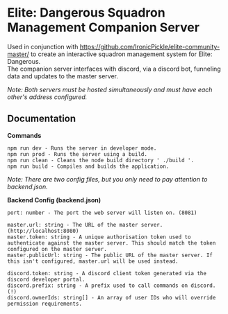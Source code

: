 # Elite: Dangerous Squadron Management Companion Server
Used in conjunction with https://github.com/IronicPickle/elite-community-master/ to create an interactive squadron management system for Elite: Dangerous.<br/>
The companion server interfaces with discord, via a discord bot, funneling data and updates to the master server.

*Note: Both servers must be hosted simultaneously and must have each other's address configured.*

## Documentation
**Commands**
```
npm run dev - Runs the server in developer mode.
npm run prod - Runs the server using a build.
npm run clean - Cleans the node build directory ' ./build '.
npm run build - Compiles and builds the application.
```

*Note: There are two config files, but you only need to pay attention to backend.json.*

**Backend Config (backend.json)**
```
port: number - The port the web server will listen on. (8081)

master.url: string - The URL of the master server. (http://localhost:8080)
master.token: string - A unique authorisation token used to authenticate against the master server. This should match the token configured on the master server.
master.publicUrl: string - The public URL of the master server. If this isn't configured, master.url will be used instead.

discord.token: string - A discord client token generated via the discord developer portal.
discord.prefix: string - A prefix used to call commands on discord. (!)
discord.ownerIds: string[] - An array of user IDs who will override permission requirements.
```
